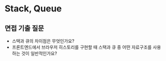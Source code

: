 # Stack, Queue

## 면접 기출 질문

- 스택과 큐의 차이점은 무엇인가요?
- 프론트엔드에서 브라우저 히스토리를 구현할 때 스택과 큐 중 어떤 자료구조를 사용하는 것이 일반적인가요?
